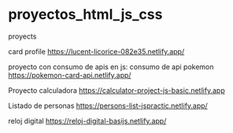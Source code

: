 # proyectos_html_js_css

proyects

card profile
https://lucent-licorice-082e35.netlify.app/

proyecto con consumo de apis en js:
	consumo de api pokemon
https://pokemon-card-api.netlify.app/

Proyecto calculadora
https://calculator-project-js-basic.netlify.app

Listado de personas	
https://persons-list-jspractic.netlify.app/

reloj digital 
https://reloj-digital-basijs.netlify.app/


